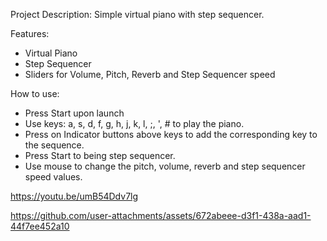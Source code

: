 Project Description:
Simple virtual piano with step sequencer.

Features:
- Virtual Piano
- Step Sequencer
- Sliders for Volume, Pitch, Reverb and Step Sequencer speed

How to use:
- Press Start upon launch
- Use keys: a, s, d, f, g, h, j, k, l, ;, ', # to play the piano.
- Press on Indicator buttons above keys to add the corresponding key to the sequence.
- Press Start to being step sequencer.
- Use mouse to change the pitch, volume, reverb and step sequencer speed values.

https://youtu.be/umB54Ddv7lg

https://github.com/user-attachments/assets/672abeee-d3f1-438a-aad1-44f7ee452a10
